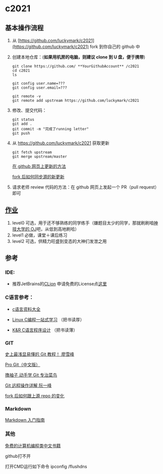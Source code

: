 # c2021

## 基本操作流程

1. 从 [https://github.com/luckymark/c2021](https://github.com/luckymark/c2021) fork 到你自己的 github 中
2. 创建本地仓库：(**如果用机房的电脑，则建议 clone 到 U 盘，便于携带**)

   ```
   git clone https://github.com/ **YourGithubAccount** /c2021
   cd c2021
   ls

   git config user.name=???
   git config user.email=???

   git remote -v
   git remote add upstream https://github.com/luckymark/c2021
   ```

3. 修改、提交代码：

   ```
   git status
   git add .
   git commit -m "完成了running letter"
   git push
   ```

4. 从 https://github.com/luckymark/c2021 获取更新

   ```
   git fetch upstream
   git merge upstream/master
   ```

   [在 github 网页上更新的方法](https://www.zhihu.com/question/20393785/answer/30725725)

   [fork 后如何同步源的新更新](https://segmentfault.com/q/1010000002590371)

5. 请求老师 review 代码的方法：在 github 网页上发起一个 PR（pull request）即可

## [作业](https://github.com/luckymark/c2021/tree/master/practices)

1. level0 可选，用于还不够熟练的同学练手（嫌题目太少的同学，那就刷刷咱[神技大学的 OJ](http://acm.uestc.edu.cn/#/)吧，从低到高地刷哈）
2. level1 必做，课堂＋课后练习
3. level2 可选，供精力旺盛到变态的大神们发泄之用

## 参考

### IDE: 

- 推荐JetBrains的[CLion](https://www.jetbrains.com/clion/) 申请免费的License点[这里](https://www.jetbrains.com/community/education/)

### C语言参考：

- [c语言资料大全](https://github.com/jobbole/awesome-c-cn)

- [Linux C编程一站式学习](http://akaedu.github.io/book/index.html)  （把书读厚）

- [K&R C语言程序设计](https://github.com/huyubing/books-pdf/blob/master/C%E7%A8%8B%E5%BA%8F%E8%AE%BE%E8%AE%A1%E8%AF%AD%E8%A8%80(K%26R)%E6%B8%85%E6%99%B0%E4%B8%AD%E6%96%87%E7%89%88.pdf) （把书读薄）

### GIT

[史上最浅显易懂的 Git 教程！ 廖雪峰](http://www.liaoxuefeng.com/wiki/0013739516305929606dd18361248578c67b8067c8c017b000)

[Pro Git（中文版）](http://git.oschina.net/progit/)

[撸袖子 动手学 Git 专治菜鸟](http://igit.linuxtoy.org/contents.html)

[Git 远程操作详解 阮一峰](http://www.ruanyifeng.com/blog/2014/06/git_remote.html)

[fork 后如何跟上源 repo 的变化](https://segmentfault.com/q/1010000002590371)

### Markdown

[Markdown 入门指南](http://www.jianshu.com/p/1e402922ee32)

### 其他

[免费的计算机编程类中文书籍](https://github.com/wwj718/free-programming-books-zh_CN)

github打不开

打开CMD运行如下命令 ipconfig /flushdns